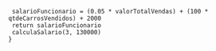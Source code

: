 ```function calculaSalario(qtdeCarrosVendidos, valorTotalVendas) {
 salarioFuncionario = (0.05 * valorTotalVendas) + (100 * qtdeCarrosVendidos) + 2000
 return salarioFuncionario
 calculaSalario(3, 130000)
}